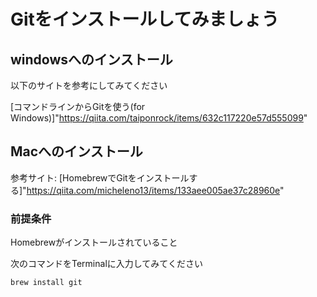 # Gitをインストールしてみましょう

## windowsへのインストール

以下のサイトを参考にしてみてください

[コマンドラインからGitを使う(for Windows)]"https://qiita.com/taiponrock/items/632c117220e57d555099"

## Macへのインストール
参考サイト: [HomebrewでGitをインストールする]"https://qiita.com/micheleno13/items/133aee005ae37c28960e"

### 前提条件
Homebrewがインストールされていること

次のコマンドをTerminalに入力してみてください

`
brew install git
`
